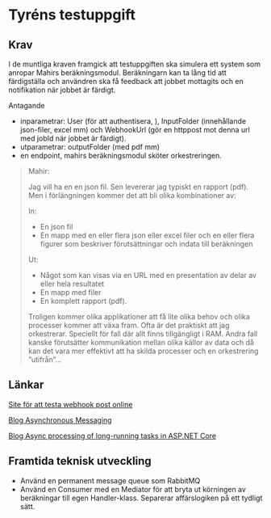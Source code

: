 # Tyréns testuppgift

## Krav

I de muntliga kraven framgick att testuppgiften ska simulera ett system som anropar Mahirs beräkningsmodul. Beräkningarn kan ta lång tid att färdigställa och användren ska få feedback att jobbet mottagits och en notifikation när jobbet är färdigt.

Antagande
- inparametrar: User (för att authentisera, ), InputFolder (innehållande json-filer, excel mm) och WebhookUrl (gör en httppost mot denna url med jobId när jobbet är färdigt).
- utparametrar: outputFolder (med pdf mm)
- en endpoint, mahirs beräkningsmodul sköter orkestreringen.

> Mahir:
>  
> Jag vill ha en en json fil. Sen levererar jag typiskt en rapport (pdf).
> Men i förlängningen kommer det att bli olika kombinationer av:
>
> In:
> - En json fil
> - En mapp med en eller flera json eller excel filer och en eller flera figurer som beskriver förutsättningar och indata till beräkningen
> 
> Ut:
> - Något som kan visas via en URL med en presentation av delar av eller hela resultatet
> - En mapp med filer
> - En komplett rapport (pdf).
>
> Troligen kommer olika applikationer att få lite olika behov och olika processer kommer att växa fram. Ofta är det praktiskt att jag orkestrerar. Speciellt för fall där allt finns tillgängligt i RAM. Andra fall kanske förutsätter kommunikation mellan olika källor av data och då kan det vara mer effektivt att ha skilda processer och en orkestrering ”utifrån”…

## Länkar

[Site för att testa webhook post online](https://webhook.site/)

[Blog Asynchronous Messaging](https://blog.stephencleary.com/2021/01/asynchronous-messaging-1-basic-distributed-architecture.html)

[Blog Async processing of long-running tasks in ASP.NET Core](https://blog.elmah.io/async-processing-of-long-running-tasks-in-asp-net-core/)

## Framtida teknisk utveckling

- Använd en permanent message queue som RabbitMQ
- Använd en Consumer med en Mediator för att bryta ut körningen av beräkningar till egen Handler-klass. Separerar affärslogiken på ett tydligt sätt.
